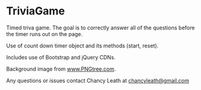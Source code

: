 # TriviaGame

Timed triva game. The goal is to correctly answer all of the questions before the timer runs out on the page.

Use of count down timer object and its methods (start, reset).

Includes use of Bootstrap and jQuery CDNs.

Background image from www.PNGtree.com.

Any questions or issues contact Chancy Leath at chancyleath@gmail.com